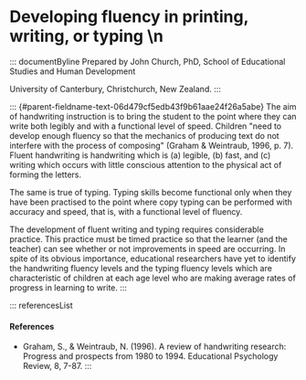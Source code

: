 # Developing fluency in printing, writing, or typing \n

::: documentByline
Prepared by John Church, PhD, School of Educational Studies and Human
Development

University of Canterbury, Christchurch, New Zealand.
:::

::: {#parent-fieldname-text-06d479cf5edb43f9b61aae24f26a5abe}
The aim of handwriting instruction is to bring the student to the point
where they can write both legibly and with a functional level of speed.
Children "need to develop enough fluency so that the mechanics of
producing text do not interfere with the process of composing" (Graham &
Weintraub, 1996, p. 7). Fluent handwriting is handwriting which is (a)
legible, (b) fast, and (c) writing which occurs with little conscious
attention to the physical act of forming the letters.

The same is true of typing. Typing skills become functional only when
they have been practised to the point where copy typing can be performed
with accuracy and speed, that is, with a functional level of fluency.

The development of fluent writing and typing requires considerable
practice. This practice must be timed practice so that the learner (and
the teacher) can see whether or not improvements in speed are occurring.
In spite of its obvious importance, educational researchers have yet to
identify the handwriting fluency levels and the typing fluency levels
which are characteristic of children at each age level who are making
average rates of progress in learning to write.
:::

::: referencesList
#### References

-   Graham, S., & Weintraub, N. (1996). A review of handwriting
    research: Progress and prospects from 1980 to 1994. Educational
    Psychology Review, 8, 7-87.
:::
